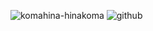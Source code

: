   ![komahina-hinakoma](https://github.com/user-attachments/assets/7e1a2371-5fdb-453b-a430-a409fac21f39) 
  ![github](https://github.com/user-attachments/assets/833487bc-a872-42ab-9917-2423d8bc9783)
